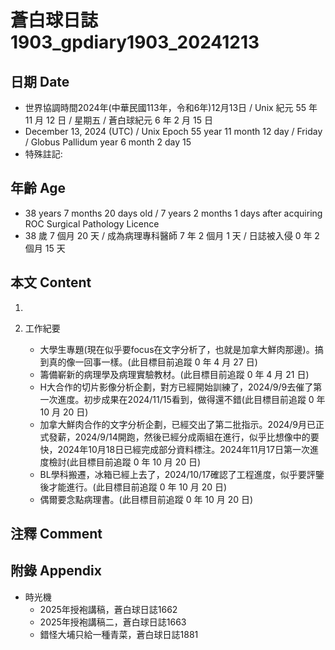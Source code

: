 [_metadata_:encoding]: - "utf-8"
[_metadata_:language]: - "zh-Hant-TW"
[_metadata_:fileformat]: - "markdown"
[_metadata_:MIME_type]: - "text/plain"
[_metadata_:markdown_version]: - "commonmark version 0.30"
[_metadata_:markdown_spec]: - "https://spec.commonmark.org/0.30/"

# 蒼白球日誌1903_gpdiary1903_20241213 #

## 日期 Date ##

* 世界協調時間2024年(中華民國113年，令和6年)12月13日 / Unix 紀元 55 年 11 月 12 日 / 星期五 / 蒼白球紀元 6 年 2 月 15 日
* December 13, 2024 (UTC) / Unix Epoch 55 year 11 month 12 day / Friday / Globus Pallidum year 6 month 2 day 15
* 特殊註記:

## 年齡 Age ##

* 38 years 7 months 20 days old / 7 years 2 months 1 days after acquiring ROC Surgical Pathology Licence
* 38 歲 7 個月 20 天 / 成為病理專科醫師 7 年 2 個月 1 天 / 日誌被入侵 0 年 2 個月 15 天

## 本文 Content ##

1. 

2. 工作紀要

    - 大學生專題(現在似乎要focus在文字分析了，也就是加拿大鮮肉那邊)。搞到真的像一回事一樣。(此目標目前追蹤 0 年 4 月 27 日)
    - 籌備嶄新的病理學及病理實驗教材。(此目標目前追蹤 0 年 4 月 21 日)
    - H大合作的切片影像分析企劃，對方已經開始訓練了，2024/9/9去催了第一次進度。初步成果在2024/11/15看到，做得還不錯(此目標目前追蹤 0 年 10 月 20 日)
    - 加拿大鮮肉合作的文字分析企劃，已經交出了第二批指示。2024/9月已正式發薪，2024/9/14開跑，然後已經分成兩組在進行，似乎比想像中的要快，2024年10月18日已經完成部分資料標注。2024年11月17日第一次進度檢討(此目標目前追蹤 0 年 10 月 20 日)
    - BL學科搬遷，冰箱已經上去了，2024/10/17確認了工程進度，似乎要評鑒後才能進行。(此目標目前追蹤 0 年 10 月 20 日)
    - 偶爾要念點病理書。(此目標目前追蹤 0 年 10 月 20 日)

## 注釋 Comment ##


## 附錄 Appendix ##

* 時光機
    - 2025年授袍講稿，蒼白球日誌1662
    - 2025年授袍講稿二，蒼白球日誌1663
    - 錯怪大埔只給一種青菜，蒼白球日誌1881

